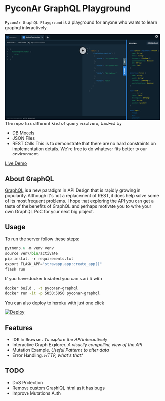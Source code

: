 # PyconAr GraphQL Playground
`PyconAr GraphQL Playground` is a playground for anyone who wants to learn graphql interactively.

![Screenshot](strawapp/static/demo.png)
The repo has different kind of query resolvers, backed by
- DB Models
- JSON Files
- REST Calls
This is to demonstrate that there are no hard constraints on implementation details. 
We're free to do whatever fits better to our environment.

[Live Demo](https://pyconar.herokuapp.com/)


## About GraphQL
[GraphQL](https://graphql.org/) is a new paradigm in API Design that is rapidly growing in popularity.
Although it's not a replacement of REST, it does help solve some of its most frequent problems.
I hope that exploring the API you can get a taste of the benefits of GraphQL and perhaps motivate you to write your own GraphQL PoC for your next big project.


## Usage
To run the server follow these steps:
```python
python3.6 -m venv venv
source venv/bin/activate
pip install -r requirements.txt
export FLASK_APP="strawapp.app:create_app()"
flask run
```
If you have docker installed you can start it with
```bash
docker build . -t pyconar-graphql
docker run -it -p 5050:5050 pyconar-graphql
```
You can also deploy to heroku with just one click

[![Deploy](https://www.herokucdn.com/deploy/button.svg)](https://heroku.com/deploy?template=https://github.com/Ambro17/pyconar-graphql/tree/master)


## Features
- IDE in Browser. _To explore the API interactively_
- Interactive Graph Explorer. _A visually compelling view of the API_
- Mutation Example. _Useful Patterns to alter data_
- Error Handling. _HTTP, what's that?_

## TODO
- DoS Protection
- Remove custom GraphiQL html as it has bugs
- Improve Mutations Auth
